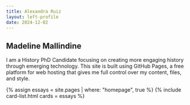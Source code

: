 ```yaml
---
title: Alexandra Ruiz
layout: left-profile
date: 2024-12-02
---
```



## Madeline Mallindine

I am a History PhD Candidate focusing on creating more engaging history through emerging technology. This site is built using GitHub Pages, a free platform for web hosting that gives me full control over my content, files, and style.

{% assign essays = site.pages | where: "homepage", true %}
{% include card-list.html cards = essays %}
